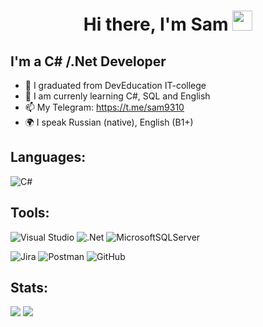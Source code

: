 <h1 align="center">Hi there, I'm Sam</a> 
<img src="https://github.com/blackcater/blackcater/raw/main/images/Hi.gif" height="32"/></h1>


## I'm a C# /.Net Developer
- 💪 I graduated from DevEducation IT-college
- 🥅 I am currenly learning C#, SQL and English
- 📫 My Telegram: https://t.me/sam9310
- 🌍 I speak Russian (native), English (B1+)

## Languages:
![C#](https://img.shields.io/badge/c%23-%23239120.svg?style=for-the-badge&logo=c-sharp&logoColor=white)

## Tools:
![Visual Studio](https://img.shields.io/badge/Visual%20Studio-5C2D91.svg?style=for-the-badge&logo=visual-studio&logoColor=white) ![.Net](https://img.shields.io/badge/.NET-5C2D91?style=for-the-badge&logo=.net&logoColor=white) ![MicrosoftSQLServer](https://img.shields.io/badge/Microsoft%20SQL%20Sever-CC2927?style=for-the-badge&logo=microsoft%20sql%20server&logoColor=white) 

![Jira](https://img.shields.io/badge/jira-%230A0FFF.svg?style=for-the-badge&logo=jira&logoColor=white) ![Postman](https://img.shields.io/badge/Postman-FF6C37?style=for-the-badge&logo=postman&logoColor=white)	![GitHub](https://img.shields.io/badge/github-%23121011.svg?style=for-the-badge&logo=github&logoColor=white)


## Stats:

![](https://github-profile-summary-cards.vercel.app/api/cards/repos-per-language?username=Semion1093&theme=github_dark)   ![](https://github-profile-summary-cards.vercel.app/api/cards/stats?username=Semion1093&theme=github_dark)
